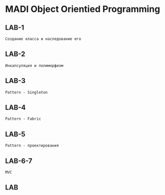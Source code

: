 # MADI Object Orientied Programming

## LAB-1
    Создание класса и наследование его

## LAB-2
    Инкапсуляция и полиморфизм

## LAB-3
    Pattern - Singleton

## LAB-4
    Pattern - Fabric

## LAB-5
    Pattern - проектирования

## LAB-6-7
    MVC

## LAB
